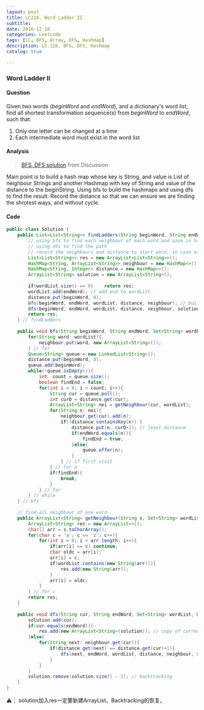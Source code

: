 ```yaml
---
layout: post
title: LC216. Word Ladder II
subtitle: 
date: 2016-12-18
categories: Leetcode
tags: [LC, BFS, Array, DFS, Hashmap]
description: LC.126, BFS, DFS, Hashmap
catalog: true

---
```


### Word Ladder II

#### Question

Given two words (*beginWord* and *endWord*), and a dictionary's word list, find all shortest transformation sequence(s) from *beginWord* to *endWord*, such that:

1. Only one letter can be changed at a time
2. Each intermediate word must exist in the word list

#### Analysis

> [BFS, DFS solution](https://discuss.leetcode.com/topic/27504/my-concise-java-solution-based-on-bfs-and-dfs/2) from Discussion

Main point is to build a hash map whose key is String, and value is List of neighbour Strings and another Hashmap with key of String and value of the distance to the beginString. Using bfs to build the hashmaps and using dfs to find the result. Record the distance so that we can ensure we are finding the shrotest ways, and without cycle. 

#### Code

```java
public class Solution {
    public List<List<String>> findLadders(String beginWord, String endWord, Set<String> wordList) {
        // using bfs to find each neighbour of each word and save in hashmap
        // using dfs to find the path
        // record the neighbours and distance to start word, in case of duplicate or circle
        List<List<String>> res = new ArrayList<List<String>>();
        HashMap<String, ArrayList<String>> neighbour = new HashMap<>();
        HashMap<String, Integer> distance = new HashMap<>();
        ArrayList<String> solution = new ArrayList<String>();
        
        if(wordList.size() == 0)    return res;
        wordList.add(endWord); // add end to wordList
        distance.put(beginWord, 0);
        bfs(beginWord, endWord, wordList, distance, neighbour); // build distance & neighbour
        dfs(beginWord, endWord, wordList, distance, neighbour, solution, res); // dfs search solutions
        return res;
    } // findLadders
    
    public void bfs(String beginWord, String endWord, Set<String> wordList, HashMap<String, Integer> distance, HashMap<String, ArrayList<String>> neighbour){
        for(String word: wordList){
            neighbour.put(word, new ArrayList<String>());
        } // for
        Queue<String> queue = new LinkedList<String>();
        distance.put(beginWord, 0);
        queue.add(beginWord);
        while(!queue.isEmpty()){
            int  count = queue.size();
            boolean findEnd = false;
            for(int i = 0; i < count; i++){
                String cur = queue.poll();
                int curD = distance.get(cur);
                ArrayList<String> nei = getNeighbour(cur, wordList);
                for(String n: nei){
                    neighbour.get(cur).add(n);
                    if(!distance.containsKey(n)) { 
                        distance.put(n, curD+1); // least distance
                        if(endWord.equals(n)){
                            findEnd = true;
                        }else{
                            queue.offer(n);
                        }
                    } // if first visit
                } // for n
                if(findEnd){
                    break;
                }
            } // for
        } // while
    } // bfs
    
    // find all neighbour of one word
    public ArrayList<String> getNeighbour(String s, Set<String> wordList){
        ArrayList<String> res = new ArrayList<>();
        char[] arr = s.toCharArray();
        for(char c = 'a'; c <= 'z'; c++){
            for(int i = 0; i < arr.length; i++){
                if(arr[i] == c) continue;
                char oldc = arr[i];
                arr[i] = c;
                if(wordList.contains(new String(arr))){
                    res.add(new String(arr));
                }
                arr[i] = oldc;
            }
        } // for c
        return res;
    }
    
    public void dfs(String cur, String endWord, Set<String> wordList, HashMap<String, Integer> distance, HashMap<String, ArrayList<String>> neighbour, ArrayList<String> solution, List<List<String>> res){
        solution.add(cur);
        if(cur.equals(endWord)){ 
            res.add(new ArrayList<String>(solution)); // copy of current solution
        }else{
            for(String next: neighbour.get(cur)){
                if(distance.get(next) == distance.get(cur)+1){
                    dfs(next, endWord, wordList, distance, neighbour, solution, res);
                }
            }
        }
        solution.remove(solution.size() - 1); // backtracking
    }
}
```

 ⚠️： solution加入res一定要新建ArrayList，Backtracking的恢复。